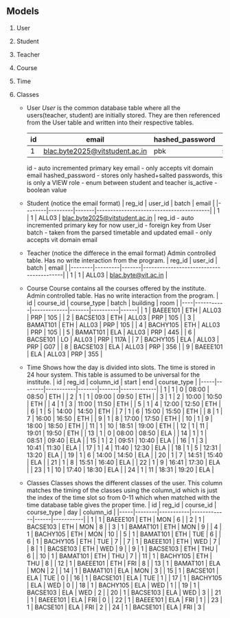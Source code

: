 ## Models
1. User
2. Student
3. Teacher
4. Course
5. Time
6. Classes

   - User
     *User* is the common database table where all the users(teacher, student) are initially stored. They are then referenced from the User table and written into their respective tables.
     
      | id | email                                   | hashed_password | role    | is_active |
      |----|-----------------------------------------|-----------------------|---------|-----------|
      | 1  | blac.byte2025@vitstudent.ac.in | pbk                   | student | 1         |
     id - auto incremented primary key
     email - only accepts vit domain email
     hashed_password - stores only hashed+salted passwords, this is only a VIEW
     role - enum between student and teacher
     is_active - boolean value
   
   - Student (notice the email format)
     | reg_id | user_id | batch | email                                   |
     |--------|---------|-------|-----------------------------------------|
     | 1      | 1       | ALL03  | blac.byte2025@vitstudent.ac.in |
     reg_id - auto incremented primary key for now
     user_id - foreign key from User
     batch - taken from the parsed timetable and updated
     email - only accepts vit domain email

   - Teacher (notice the differece in the email format)
     Admin controlled table. Has no write interaction from the program.
     | reg_id | user_id | batch | email                                   |
     |--------|---------|-------|-----------------------------------------|
     | 1      | 1       | ALL03  | blac.byte@vit.ac.in |  
     
   - Course
     Course contains all the courses offered by the institute. Admin controlled table. Has no write interaction from the program.
      | id | course_id | course_type | batch | building | room |
      |----|-----------|-------------|-------|----------|------|
      | 1  | BAEEE101  | ETH         | ALL03 | PRP      | 105  |
      | 2  | BACSE103  | ETH         | ALL03 | PRP      | 105  |
      | 3  | BAMAT101  | ETH         | ALL03 | PRP      | 105  |
      | 4  | BACHY105  | ETH         | ALL03 | PRP      | 105  |
      | 5  | BAMAT101  | ELA         | ALL03 | PRP      | 445  |
      | 6  | BACSE101  | LO          | ALL03 | PRP      | 117A |
      | 7  | BACHY105  | ELA         | ALL03 | PRP      | G07  |
      | 8  | BACSE103  | ELA         | ALL03 | PRP      | 356  |
      | 9  | BAEEE101  | ELA         | ALL03 | PRP      | 355  |

   - Time
     Shows how the day is divided into slots. The time is stored in 24 hour system. 
     This table is assumed to be universal for the institute.
      | id  | reg_id | column_id | start | end   | course_type |
      |-----|--------|-----------|-------|-------|-------------|
      | 1  | 1      | 0         | 08:00 | 08:50 | ETH         |
      | 2  | 1      | 1         | 09:00 | 09:50 | ETH         |
      | 3  | 1      | 2         | 10:00 | 10:50 | ETH         |
      | 4 | 1      | 3         | 11:00 | 11:50 | ETH         |
      | 5 | 1      | 4         | 12:00 | 12:50 | ETH         |
      | 6 | 1      | 5         | 14:00 | 14:50 | ETH         |
      | 7 | 1      | 6         | 15:00 | 15:50 | ETH         |
      | 8 | 1      | 7         | 16:00 | 16:50 | ETH         |
      | 9 | 1      | 8         | 17:00 | 17:50 | ETH         |
      | 10 | 1      | 9         | 18:00 | 18:50 | ETH         |
      | 11 | 1      | 10        | 18:51 | 19:00 | ETH         |
      | 12 | 1      | 11        | 19:01 | 19:50 | ETH         |
      | 13 | 1      | 0         | 08:00 | 08:50 | ELA         |
      | 14 | 1      | 1         | 08:51 | 09:40 | ELA         |
      | 15 | 1      | 2         | 09:51 | 10:40 | ELA         |
      | 16 | 1      | 3         | 10:41 | 11:30 | ELA         |
      | 17 | 1      | 4         | 11:40 | 12:30 | ELA         |
      | 18 | 1      | 5         | 12:31 | 13:20 | ELA         |
      | 19 | 1      | 6         | 14:00 | 14:50 | ELA         |
      | 20 | 1      | 7         | 14:51 | 15:40 | ELA         |
      | 21 | 1      | 8         | 15:51 | 16:40 | ELA         |
      | 22 | 1      | 9         | 16:41 | 17:30 | ELA         |
      | 23 | 1      | 10        | 17:40 | 18:30 | ELA         |
      | 24 | 1      | 11        | 18:31 | 19:20 | ELA         |

   - Classes
     Classes shows the different classes of the user. This column matches the timing of the classes using the column_id which is just the index of the time slot so from 0-11 which when            matched with the time database table gives the proper time.
      | id  | reg_id | course_id | course_type | day  | column_id |
      |-----|--------|-----------|-------------|------|-----------|
      | 1   | 1      | BAEEE101  | ETH         | MON  | 6         |
      | 2   | 1      | BACSE103  | ETH         | MON  | 8         |
      | 3   | 1      | BAMAT101  | ETH         | MON  | 9         |
      | 4   | 1      | BACHY105  | ETH         | MON  | 10        |
      | 5   | 1      | BAMAT101  | ETH         | TUE  | 6         |
      | 6   | 1      | BACHY105  | ETH         | TUE  | 7         |
      | 7   | 1      | BAEEE101  | ETH         | WED  | 7         |
      | 8   | 1      | BACSE103  | ETH         | WED  | 9         |
      | 9   | 1      | BACSE103  | ETH         | THU  | 6         |
      | 10  | 1      | BAMAT101  | ETH         | THU  | 7         |
      | 11  | 1      | BACHY105  | ETH         | THU  | 8         |
      | 12  | 1      | BAEEE101  | ETH         | FRI  | 8         |
      | 13  | 1      | BAMAT101  | ELA         | MON  | 2         |
      | 14  | 1      | BAMAT101  | ELA         | MON  | 3         |
      | 15  | 1      | BACSE101  | ELA         | TUE  | 0         |
      | 16  | 1      | BACSE101  | ELA         | TUE  | 1         |
      | 17  | 1      | BACHY105  | ELA         | WED  | 0         |
      | 18  | 1      | BACHY105  | ELA         | WED  | 1         |
      | 19  | 1      | BACSE103  | ELA         | WED  | 2         |
      | 20  | 1      | BACSE103  | ELA         | WED  | 3         |
      | 21  | 1      | BAEEE101  | ELA         | FRI  | 0         |
      | 22  | 1      | BAEEE101  | ELA         | FRI  | 1         |
      | 23  | 1      | BACSE101  | ELA         | FRI  | 2         |
      | 24  | 1      | BACSE101  | ELA         | FRI  | 3         |

